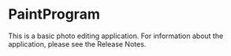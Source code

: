 # PaintProgram
This is a basic photo editing application. 
For information about the application, please see the Release Notes. 